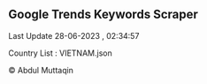 

## Google Trends Keywords Scraper 
 
Last Update 28-06-2023 , 02:34:57

Country List :
VIETNAM.json



© Abdul Muttaqin 
